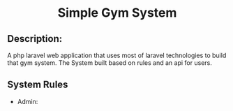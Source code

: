 <h1 align="center"> Simple Gym System </h1>

## Description:

A php laravel web application that uses most  of laravel technologies to build that gym system. The System built based on rules and an api for users.

## System Rules

- Admin:
  
